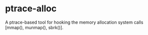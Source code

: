# ptrace-alloc
A ptrace-based tool for hooking the memory allocation system calls [mmap(), munmap(), sbrk()].
